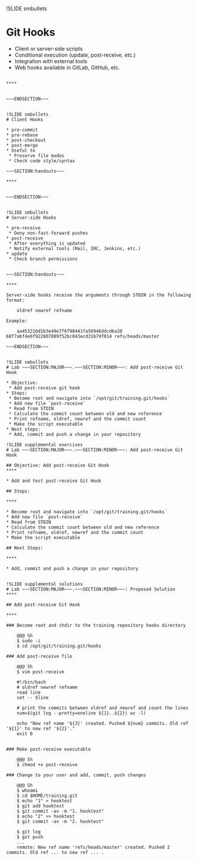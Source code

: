 !SLIDE smbullets
# Git Hooks

* Client or server-side scripts
* Conditional execution (update, post-receive, etc.)
* Integration with external tools
* Web hooks available in GitLab, GitHub, etc.

~~~SECTION:handouts~~~

****


~~~ENDSECTION~~~


!SLIDE smbullets
# Client Hooks

* pre-commit
* pre-rebase
* post-checkout
* post-merge
* Useful to
 * Preserve file modes
 * Check code style/syntax

~~~SECTION:handouts~~~

****


~~~ENDSECTION~~~


!SLIDE smbullets
# Server-side Hooks

* pre-receive
 * Deny non-fast-forward pushes
* post-receive
 * After everything is updated
 * Notify external tools (Mail, IRC, Jenkins, etc.)
* update
 * Check branch permissions


~~~SECTION:handouts~~~

****

Server-side hooks receive the arguments through STDIN in the following
format:

    oldref newref refname

Example:

    aa453216d1b3e49e7f6f98441fa56946ddcd6a20 68f7abf4e6f922807889f52bc043ecd31b79f814 refs/heads/master

~~~ENDSECTION~~~


!SLIDE smbullets
# Lab ~~~SECTION:MAJOR~~~.~~~SECTION:MINOR~~~: Add post-receive Git Hook

* Objective:
 * Add post-receive git hook
* Steps:
 * Become root and navigate into `/opt/git/training.git/hooks`
 * Add new file `post-receive`
 * Read from STDIN
 * Calculate the commit count between old and new reference
 * Print refname, oldref, newref and the commit count
 * Make the script executable
* Next steps:
 * Add, commit and push a change in your repository

!SLIDE supplemental exercises
# Lab ~~~SECTION:MAJOR~~~.~~~SECTION:MINOR~~~: Add post-receive Git Hook

## Objective: Add post-receive Git Hook
****

* Add and test post-receive Git Hook

## Steps:

****

* Become root and navigate into `/opt/git/training.git/hooks`
* Add new file `post-receive`
* Read from STDIN
* Calculate the commit count between old and new reference
* Print refname, oldref, newref and the commit count
* Make the script executable

## Next Steps:

****

* Add, commit and push a change in your repository


!SLIDE supplemental solutions
# Lab ~~~SECTION:MAJOR~~~.~~~SECTION:MINOR~~~: Proposed Solution
****

## Add post-receive Git Hook

****

### Become root and chdir to the training repository hooks directory

    @@@ Sh
    $ sudo -i
    $ cd /opt/git/training.git/hooks

### Add post-receive file

    @@@ Sh
    $ vim post-receive

    #!/bin/bash
    # oldref newref refname
    read line
    set -- $line

    # print the commits between oldref and newref and count the lines
    num=$(git log --pretty=oneline ${1}..${2}| wc -l)

    echo "New ref name '${3}' created. Pushed ${num} commits. Old ref '${1}' to new ref '${2}'."
    exit 0


### Make post-receive executable

    @@@ Sh
    $ chmod +x post-receive

### Change to your user and add, commit, push changes

    @@@ Sh
    $ whoami
    $ cd $HOME/training.git
    $ echo "1" > hooktest
    $ git add hooktest
    $ git commit -av -m "1. hooktest"
    $ echo "2" >> hooktest
    $ git commit -av -m "2. hooktest"

    $ git log
    $ git push
    ...
    remote: New ref name 'refs/heads/master' created. Pushed 2 commits. Old ref ... to new ref ... .
